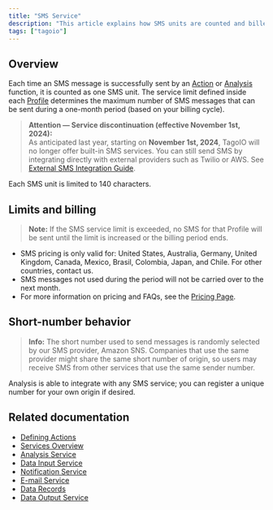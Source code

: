 ```yaml
---
title: "SMS Service"
description: "This article explains how SMS units are counted and billed in TagoIO, outlines limits and country coverage, and provides important notices about service discontinuation and short-number behavior."
tags: ["tagoio"]
---
```

## Overview
Each time an SMS message is successfully sent by an [Action](../actions/actions) or [Analysis](../analysis/index) function, it is counted as one SMS unit. The service limit defined inside each [Profile](../account/profiles) determines the maximum number of SMS messages that can be sent during a one-month period (based on your billing cycle).

> **Attention — Service discontinuation (effective November 1st, 2024):**  
> As anticipated last year, starting on **November 1st, 2024**, TagoIO will no longer offer built-in SMS services. You can still send SMS by integrating directly with external providers such as Twilio or AWS. See [External SMS Integration Guide](https://docs.tago.io/api/external-integrations/sms).

Each SMS unit is limited to 140 characters.

## Limits and billing
> **Note:** If the SMS service limit is exceeded, no SMS for that Profile will be sent until the limit is increased or the billing period ends.

- SMS pricing is only valid for: United States, Australia, Germany, United Kingdom, Canada, Mexico, Brasil, Colombia, Japan, and Chile. For other countries, contact us.
- SMS messages not used during the period will not be carried over to the next month.
- For more information on pricing and FAQs, see the [Pricing Page](https://tago.io/pricing/).

## Short-number behavior
> **Info:** The short number used to send messages is randomly selected by our SMS provider, Amazon SNS. Companies that use the same provider might share the same short number of origin, so users may receive SMS from other services that use the same sender number.

Analysis is able to integrate with any SMS service; you can register a unique number for your own origin if desired.

## Related documentation
- [Defining Actions](../actions/actions)
- [Services Overview](../services/services-overview)
- [Analysis Service](../analysis/analysis-service)
- [Data Input Service](../services/data-input-service)
- [Notification Service](../services/notification-service)
- [E-mail Service](../services/e-mail-service)
- [Data Records](../data-management/data-records)
- [Data Output Service](../services/data-output-service)